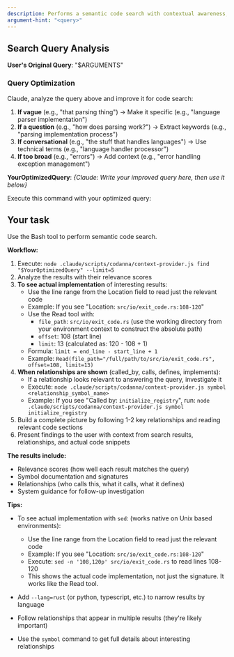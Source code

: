 ```yaml
---
description: Performs a semantic code search with contextual awareness, analyzing symbols, documentation, and relationships across the codebase.
argument-hint: "<query>"
---
```


## Search Query Analysis

**User's Original Query**: "$ARGUMENTS"

### Query Optimization

Claude, analyze the query above and improve it for code search:

1. **If vague** (e.g., "that parsing thing") → Make it specific (e.g., "language parser implementation")
2. **If a question** (e.g., "how does parsing work?") → Extract keywords (e.g., "parsing implementation process")
3. **If conversational** (e.g., "the stuff that handles languages") → Use technical terms (e.g., "language handler processor")
4. **If too broad** (e.g., "errors") → Add context (e.g., "error handling exception management")

**YourOptimizedQuery**: _{Claude: Write your improved query here, then use it below}_

Execute this command with your optimized query:

## Your task

Use the Bash tool to perform semantic code search.

**Workflow:**
1. Execute: `node .claude/scripts/codanna/context-provider.js find "$YourOptimizedQuery" --limit=5`
2. Analyze the results with their relevance scores
3. **To see actual implementation** of interesting results:
   - Use the line range from the Location field to read just the relevant code
   - Example: If you see "Location: `src/io/exit_code.rs:108-120`"
   - Use the Read tool with:
      - `file_path`: `src/io/exit_code.rs` (use the working directory from your environment context <env> to construct the absolute
  path)
      - `offset`: 108 (start line)
      - `limit`: 13 (calculated as: 120 - 108 + 1)
   - Formula: `limit = end_line - start_line + 1`
   - Example: `Read(file_path="/full/path/to/src/io/exit_code.rs", offset=108, limit=13)`
4. **When relationships are shown** (called_by, calls, defines, implements):
   - If a relationship looks relevant to answering the query, investigate it
   - Execute: `node .claude/scripts/codanna/context-provider.js symbol <relationship_symbol_name>`
   - Example: If you see "Called by: `initialize_registry`", run: `node .claude/scripts/codanna/context-provider.js symbol initialize_registry`
5. Build a complete picture by following 1-2 key relationships and reading relevant code sections
6. Present findings to the user with context from search results, relationships, and actual code snippets

**The results include:**
- Relevance scores (how well each result matches the query)
- Symbol documentation and signatures
- Relationships (who calls this, what it calls, what it defines)
- System guidance for follow-up investigation

**Tips:**
- To see actual implementation with `sed`: (works native on Unix based environments):
   - Use the line range from the Location field to read just the relevant code
   - Example: If you see "Location: `src/io/exit_code.rs:108-120`"
   - Execute: `sed -n '108,120p' src/io/exit_code.rs` to read lines 108-120
   - This shows the actual code implementation, not just the signature. It works like the Read tool.

- Add `--lang=rust` (or python, typescript, etc.) to narrow results by language
- Follow relationships that appear in multiple results (they're likely important)
- Use the `symbol` command to get full details about interesting relationships
